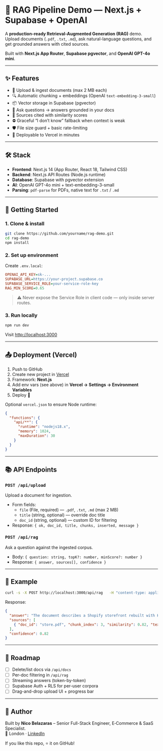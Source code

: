 # 🧩 RAG Pipeline Demo — Next.js + Supabase + OpenAI

A **production-ready Retrieval-Augmented Generation (RAG)** demo.  
Upload documents (`.pdf`, `.txt`, `.md`), ask natural-language questions, and get grounded answers with cited sources.

Built with **Next.js App Router**, **Supabase pgvector**, and **OpenAI GPT-4o mini**.

---

## ✨ Features

- 📄 Upload & ingest documents (max 2 MB each)
- 🔍 Automatic chunking + embeddings (OpenAI `text-embedding-3-small`)
- 📦 Vector storage in Supabase (pgvector)
- 🤖 Ask questions → answers grounded in your docs
- 📝 Sources cited with similarity scores
- ⛔ Graceful “I don’t know” fallback when context is weak
- 🛡️ File size guard + basic rate-limiting
- 🚀 Deployable to Vercel in minutes

---

## 🛠️ Stack

- **Frontend**: Next.js 14 (App Router, React 18, Tailwind CSS)
- **Backend**: Next.js API Routes (Node.js runtime)
- **Database**: Supabase with pgvector extension
- **AI**: OpenAI GPT-4o mini + text-embedding-3-small
- **Parsing**: `pdf-parse` for PDFs, native text for `.txt` / `.md`

---

## 🚀 Getting Started

### 1. Clone & install
```bash
git clone https://github.com/yourname/rag-demo.git
cd rag-demo
npm install
```

### 2. Set up environment
Create `.env.local`:
```ini
OPENAI_API_KEY=sk-...
SUPABASE_URL=https://your-project.supabase.co
SUPABASE_SERVICE_ROLE=your-service-role-key
RAG_MIN_SCORE=0.65
```

> ⚠️ Never expose the Service Role in client code — only inside server routes.

### 3. Run locally
```bash
npm run dev
```
Visit [http://localhost:3000](http://localhost:3000)

---

## 📤 Deployment (Vercel)

1. Push to GitHub
2. Create new project in [Vercel](https://vercel.com)
3. Framework: **Next.js**
4. Add env vars (see above) in **Vercel → Settings → Environment Variables**
5. Deploy 🚀

Optional `vercel.json` to ensure Node runtime:
```json
{
  "functions": {
    "api/**": {
      "runtime": "nodejs18.x",
      "memory": 1024,
      "maxDuration": 30
    }
  }
}
```

---

## 📚 API Endpoints

### `POST /api/upload`
Upload a document for ingestion.
- Form fields:
  - `file` (File, required) — `.pdf`, `.txt`, `.md` (max 2 MB)
  - `title` (string, optional) — override doc title
  - `doc_id` (string, optional) — custom ID for filtering
- Response: `{ ok, doc_id, title, chunks, inserted, message }`

### `POST /api/rag`
Ask a question against the ingested corpus.
- Body: `{ question: string, topK?: number, minScore?: number }`
- Response: `{ answer, sources[], confidence }`

---

## 🧪 Example

```bash
curl -s -X POST http://localhost:3000/api/rag   -H "content-type: application/json"   -d '{"question":"What does the document say about Shopify?"}' | jq
```

Response:
```json
{
  "answer": "The document describes a Shopify storefront rebuilt with Hydrogen and Remix...",
  "sources": [
    { "doc_id": "store.pdf", "chunk_index": 3, "similarity": 0.82, "text": "..." }
  ],
  "confidence": 0.82
}
```

---

## 🧱 Roadmap

- [ ] Delete/list docs via `/api/docs`
- [ ] Per-doc filtering in `/api/rag`
- [ ] Streaming answers (token-by-token)
- [ ] Supabase Auth + RLS for per-user corpora
- [ ] Drag-and-drop upload UI + progress bar

---

## 👤 Author

Built by **Nico Belazaras** – Senior Full-Stack Engineer, E‑Commerce & SaaS Specialist.  
📍 London · [LinkedIn](https://www.linkedin.com/in/belazaras/)  

If you like this repo, ⭐ it on GitHub!  
